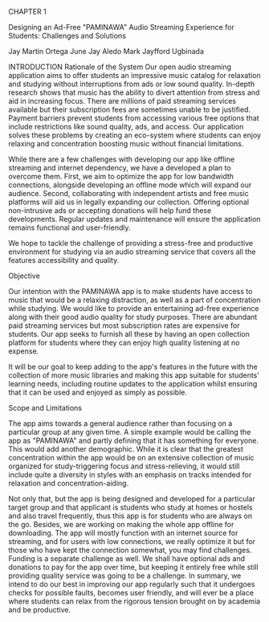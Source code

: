 CHAPTER 1

Designing an Ad-Free "PAMINAWA" Audio Streaming Experience for Students: Challenges and Solutions

Jay Martin Ortega
June Jay Aledo
Mark Jayfford Ugbinada

INTRODUCTION
Rationale of the System
Our open audio streaming application aims to offer students an impressive music catalog for relaxation and studying without interruptions from ads or low sound quality.
In-depth research shows that music has the ability to divert attention from stress and aid in increasing focus.
There are millions of paid streaming services available but their subscription fees are sometimes unable to be justified.
Payment barriers prevent students from accessing various free options that include restrictions like sound quality, ads, and access.
Our application solves these problems by creating an eco-system where students can enjoy relaxing and concentration boosting music without financial limitations.

While there are a few challenges with developing our app like offline streaming and internet dependency, we have a developed a plan to overcome them.
First, we aim to optimize the app for low bandwidth connections, alongside developing an offline mode which will expand our audience.
Second, collaborating with independent artists and free music platforms will aid us in legally expanding our collection.
Offering optional non-intrusive ads or accepting donations will help fund these developments.
Regular updates and maintenance will ensure the application remains functional and user-friendly.

We hope to tackle the challenge of providing a stress-free and productive environment for studying via an audio streaming service that covers all the features accessibility and quality. 

Objective

Our intention with the PAMINAWA app is to make students have access to music that would be a relaxing distraction, as well as a part of concentration while studying. We would like to provide an entertaining ad-free experience along with their good audio quality for study purposes. There are abundant paid streaming services but most subscription rates are expensive for students. Our app seeks to furnish all these by having an open collection platform for students where they can enjoy high quality listening at no expense.

It will be our goal to keep adding to the app's features in the future with the collection of more music libraries and making this app suitable for students' learning needs, including routine updates to the application whilst ensuring that it can be used and enjoyed as simply as possible. 

Scope and Limitations

The app aims towards a general audience rather than focusing on a particular group at any given time. A simple example would be calling the app as "PAMINAWA"  and partly defining that it has something for everyone. This would add another demographic. While it is clear that the greatest concentration within the app would be on an extensive collection of music organized for study-triggering focus and stress-relieving, it would still include quite a diversity in styles with an emphasis on tracks intended for relaxation and concentration-aiding.

Not only that, but the app is being designed and developed for a particular target group and that applicant is students who study at homes or hostels and also travel frequently, thus this app is for students who are always on the go. Besides, we are working on making the whole app offline for downloading. The app will mostly function with an internet source for streaming, and for users with low connections, we really optimize it but for those who have kept the connection somewhat, you may find challenges. Funding is a separate challenge as well. We shall have optional ads and donations to pay for the app over time, but keeping it entirely free while still providing quality service was going to be a challenge. In summary, we intend to do our best in improving our app regularly such that it undergoes checks for possible faults, becomes user friendly, and will ever be a place where students can relax from the rigorous tension brought on by academia and be productive.








